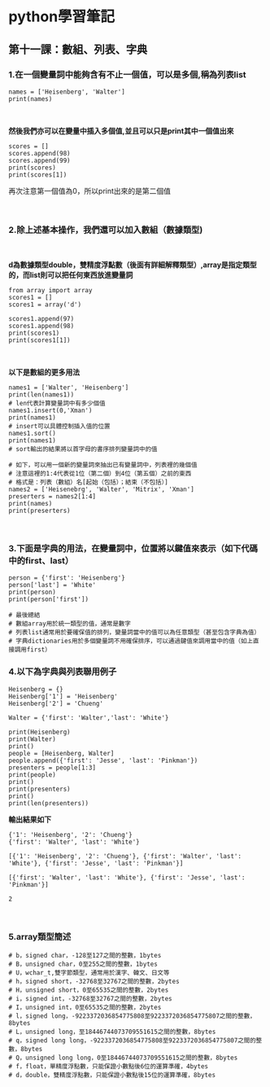 # python學習筆記

## 第十一課：數組、列表、字典

### 1.在一個變量詞中能夠含有不止一個值，可以是多個,稱為列表list

```
names = ['Heisenberg', 'Walter']
print(names)
```

&nbsp;

**然後我們亦可以在變量中插入多個值,並且可以只是print其中一個值出來**

```
scores = []
scores.append(98)
scores.append(99)
print(scores)
print(scores[1])
```

再次注意第一個值為0，所以print出來的是第二個值

&nbsp;

### 2.除上述基本操作，我們還可以加入數組（數據類型)

&nbsp;

**d為數據類型double，雙精度浮點數（後面有詳細解釋類型）,array是指定類型的，而list則可以把任何東西放進變量詞**

```
from array import array
scores1 = []
scores1 = array('d')

scores1.append(97)
scores1.append(98)
print(scores1)
print(scores1[1])
```

&nbsp;

**以下是數組的更多用法**

```
names1 = ['Walter', 'Heisenberg']
print(len(names1))
# len代表計算變量詞中有多少個值
names1.insert(0,'Xman')
print(names1)
# insert可以具體控制插入值的位置
names1.sort()
print(names1)
# sort輸出的結果將以首字母的書序排列變量詞中的值

# 如下，可以用一個新的變量詞來抽出已有變量詞中，列表裡的幾個值
# 注意這裡的1:4代表從1位（第二個）到4位（第五個）之前的東西
# 格式是：列表（數組）名[起始（包括）；結束（不包括）]
names2 = ['Heisenebrg', 'Walter', 'Mitrix', 'Xman']
preserters = names2[1:4]
print(names)
print(preserters)
```

&nbsp;

### 3.下面是字典的用法，在變量詞中，位置將以鍵值來表示（如下代碼中的first、last）

```
person = {'first': 'Heisenberg'}
person['last'] = 'White'
print(person)
print(person['first'])
```

```
# 最後總結
# 數組array用於統一類型的值，通常是數字
# 列表list通常用於要確保值的排列，變量詞當中的值可以為任意類型（甚至包含字典為值）
# 字典dictionaries用於多個變量詞不用確保排序，可以通過鍵值來調用當中的值（如上直接調用first）
```

### 4.以下為字典與列表聯用例子

```
Heisenberg = {}
Heisenberg['1'] = 'Heisenberg'
Heisenberg['2'] = 'Chueng'

Walter = {'first': 'Walter','last': 'White'}

print(Heisenberg)
print(Walter)
print()
people = [Heisenberg, Walter]
people.append({'first': 'Jesse', 'last': 'Pinkman'})
presenters = people[1:3]
print(people)
print()
print(presenters)
print()
print(len(presenters))
```

**輸出結果如下**

```
{'1': 'Heisenberg', '2': 'Chueng'}
{'first': 'Walter', 'last': 'White'}

[{'1': 'Heisenberg', '2': 'Chueng'}, {'first': 'Walter', 'last': 'White'}, {'first': 'Jesse', 'last': 'Pinkman'}]

[{'first': 'Walter', 'last': 'White'}, {'first': 'Jesse', 'last': 'Pinkman'}]

2
```

&nbsp;

### 5.array類型簡述

```
# b，signed char，-128至127之間的整數，1bytes
# B，unsigned char，0至255之間的整數，1bytes
# U，wchar_t,雙字節類型，通常用於漢字、韓文、日文等
# h，signed short，-32768至32767之間的整數，2bytes
# H，unsigned short，0至65535之間的整數，2bytes
# i，signed int，-32768至32767之間的整數，2bytes
# I，unsigned int，0至65535之間的整數，2bytes
# l，signed long，-9223372036854775808至9223372036854775807之間的整數，8bytes
# L，unsigned long，至18446744073709551615之間的整數，8bytes
# q，signed long long，-9223372036854775808至9223372036854775807之間的整數，8bytes
# Q，unsigned long long，0至18446744073709551615之間的整數，8bytes
# f，float，單精度浮點數，只能保證小數點後6位的運算準確，4bytes
# d，double，雙精度浮點數，只能保證小數點後15位的運算準確，8bytes
```
